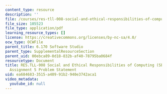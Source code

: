 ```yaml
---
content_type: resource
description: ''
file: /courses/res-tll-008-social-and-ethical-responsibilities-of-computing-serc-fall-2021/ea6846833515a40991b2940e3742aca1_MITRESTLL-008F21-6170hw5.pdf
file_size: 105523
file_type: application/pdf
learning_resource_types: []
license: https://creativecommons.org/licenses/by-nc-sa/4.0/
ocw_type: OCWFile
parent_title: 6.170 Software Studio
parent_type: SupplementalResourceSection
parent_uid: 00ebca89-0d18-832b-af40-78795ba0684f
resourcetype: Document
title: RES.TLL-008 Social and Ethical Responsibilities of Computing (SERC), 6.170
  Assignment 5 Problem Statement
uid: ea684683-3515-a409-91b2-940e3742aca1
video_metadata:
  youtube_id: null
---
```

